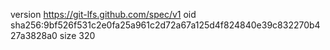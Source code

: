 version https://git-lfs.github.com/spec/v1
oid sha256:9bf526f531c2e0fa25a961c2d72a67a125d4f824840e39c832270b427a3828a0
size 320
